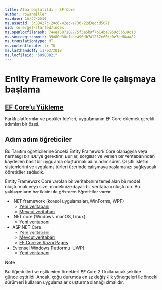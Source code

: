 ```yaml
---
title: Alma başlatıldı - EF Core
author: rowanmiller
ms.date: 10/27/2016
ms.assetid: 3c88427c-20c6-42ec-a736-22d3eccd5071
uid: core/get-started/index
ms.openlocfilehash: 744ea587207775f3a5b9f7b14ba5959c55539c13
ms.sourcegitcommit: 39080d38e1adea90db741257e60dc0e7ed08aa82
ms.translationtype: MT
ms.contentlocale: tr-TR
ms.lasthandoff: 11/03/2018
ms.locfileid: "50980021"
---
```

# <a name="getting-started-with-entity-framework-core"></a>Entity Framework Core ile çalışmaya başlama

## <a name="installing-ef-coreinstallindexmd"></a>[EF Core’u Yükleme](install/index.md)

Farklı platformlar ve popüler Ide'leri, uygulamanın EF Core eklemek gerekli adımları bir özeti.

## <a name="step-by-step-tutorials"></a>Adım adım öğreticiler

Bu Tanıtım öğreticilerine önceki Entity Framework Core olanağıyla veya herhangi bir IDE'ye gerektirir. Bunlar, sorgular ve verileri bir veritabanından kaydeden basit bir uygulama oluşturmak adım adım sürer. Çeşitli işletim sistemlerini ve uygulama türleri üzerinde çalışmaya başlamanızı sağlayacak öğreticiler sağladık.

Entity Framework Core varolan bir veritabanını temel alan bir model oluşturmak veya size, modelinize dayalı bir veritabanı oluşturun. Bu yaklaşımların her ikisini de gösteren öğreticiler vardır.

* .NET framework (konsol uygulamaları, WinForms, WPF)
  * [Yeni veritabanı](full-dotnet/new-db.md)
  * [Mevcut veritabanı](full-dotnet/existing-db.md)
* .NET core (Windows, macOS, Linux)
  * [Yeni veritabanı](netcore/new-db-sqlite.md)
* ASP.NET Core
  * [Yeni veritabanı](aspnetcore/new-db.md)
  * [Mevcut veritabanı](aspnetcore/existing-db.md)
  * [EF Core ve Razor Pages](/aspnet/core/data/ef-rp/intro)
* Evrensel Windows Platformu (UWP)
  * [Yeni veritabanı](uwp/getting-started.md)

> [!NOTE]  
> Bu öğreticileri ve eşlik eden örnekleri EF Core 2.1 kullanacak şekilde güncelleştirildi. Ancak, çoğu durumda en az değişiklik yönergeleri ile önceki sürümleri kullanan uygulamalar oluşturma olanağı olmalıdır. 
